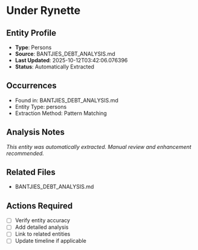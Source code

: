 # Under Rynette

## Entity Profile
- **Type**: Persons
- **Source**: BANTJIES_DEBT_ANALYSIS.md
- **Last Updated**: 2025-10-12T03:42:06.076396
- **Status**: Automatically Extracted

## Occurrences
- Found in: BANTJIES_DEBT_ANALYSIS.md
- Entity Type: persons
- Extraction Method: Pattern Matching

## Analysis Notes
*This entity was automatically extracted. Manual review and enhancement recommended.*

## Related Files
- BANTJIES_DEBT_ANALYSIS.md

## Actions Required
- [ ] Verify entity accuracy
- [ ] Add detailed analysis
- [ ] Link to related entities
- [ ] Update timeline if applicable
